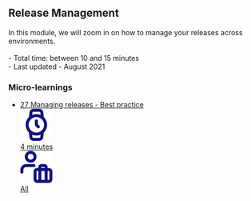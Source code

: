 <div class="ez-academy">
	<div class="ez-academy__body">
		<main class="master">
	<h2 class="title">Release Management</h2>
    <p>
       In this module, we will zoom in on how to manage your releases across environments.
        </br></br>
        - Total time: between 10 and 15 minutes
        </br>
        - Last updated - August 2021
    </p>
    <h3 class="title">Micro-learnings</h3>
    <ul class="strip-container">
        <li class="strip">
            <a href="../../docs/microlearning/intermediate-devops-perspectives-making-clear-what-you-changed" class="strip__link">
            <label for="" class="strip__label">
                <span>27</span>
                Managing releases - Best practice
            </label>
            <div class="strip__attribute">
                <img class="strip__attribute-icon strip__attribute-icon--duration" src="../../img/microlearning/academy_index/icon-duration32.svg"/>
                <div class="strip__attribute-label">4 minutes</div>
            </div>
            <div class="strip__attribute">
                <img class="strip__attribute-icon strip__attribute-icon--roles" src="../../img/microlearning/academy_index/icon-roles32.svg"/>
                <div class="strip__attribute-label">All</div>
            </div>
        </a>
        </li>        
    </ul>
    </main>
    </div>
</div>